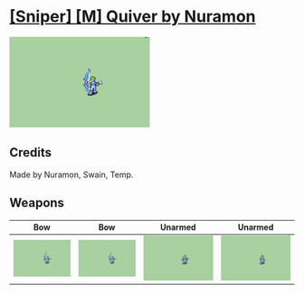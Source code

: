 # [\[Sniper\] \[M\] Quiver by Nuramon](./)

<img src="./5.%20Bow%20(With%20Recoil)/Bow_000.png" alt="[Sniper] [M] Quiver by Nuramon standing" />

## Credits

Made by Nuramon, Swain, Temp.

## Weapons


|Bow |Bow |Unarmed |Unarmed |
|  :---: | :---: | :---: | :---: |
| <img alt="Bow animation" src="./5.%20Bow%20(With%20Recoil)/Bow.gif" /> | <img alt="Bow animation" src="./5.%20Bow%20(Without%20Recoil)/Bow.gif" /> | <img alt="Unarmed animation" src="./8.%20Unarmed%20(With%20Quiver)/Unarmed.gif" /> | <img alt="Unarmed animation" src="./8.%20Unarmed%20(Without%20Quiver)/Unarmed.gif" /> |
